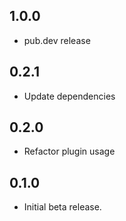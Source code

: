 ## 1.0.0
* pub.dev release

## 0.2.1
* Update dependencies

## 0.2.0
* Refactor plugin usage

## 0.1.0
* Initial beta release.
